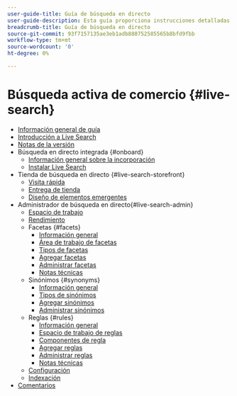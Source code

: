 ```yaml
---
user-guide-title: Guía de búsqueda en directo
user-guide-description: Esta guía proporciona instrucciones detalladas sobre el uso de la búsqueda activa desde Adobe Commerce.
breadcrumb-title: Guía de búsqueda en directo
source-git-commit: 93f7157135ae3eb1adb880752585565b8bfd9fbb
workflow-type: tm+mt
source-wordcount: '0'
ht-degree: 0%

---
```


# Búsqueda activa de comercio {#live-search}

- [Información general de guía](guide-overview.md)
- [Introducción a Live Search](overview.md)
- [Notas de la versión](release-notes.md)
- Búsqueda en directo integrada {#onboard}
   - [Información general sobre la incorporación](onboarding-overview.md)
   - [Instalar Live Search](install.md)
- Tienda de búsqueda en directo {#live-search-storefront}
   - [Visita rápida](quick-tour.md)
   - [Entrega de tienda](storefront-popover.md)
   - [Diseño de elementos emergentes](storefront-popover-styling.md)
- Administrador de búsqueda en directo{#live-search-admin}
   - [Espacio de trabajo](workspace.md)
   - [Rendimiento](performance.md)
   - Facetas {#facets}
      - [Información general](facets.md)
      - [Área de trabajo de facetas](faceting-workspace.md)
      - [Tipos de facetas](facets-type.md)
      - [Agregar facetas](facets-add.md)
      - [Administrar facetas](facets-manage.md)
      - [Notas técnicas](facet-technical-notes.md)
   - Sinónimos {#synonyms}
      - [Información general](synonyms.md)
      - [Tipos de sinónimos](synonyms-type.md)
      - [Agregar sinónimos](synonyms-add.md)
      - [Administrar sinónimos](synonyms-manage.md)
   - Reglas {#rules}
      - [Información general](rules.md)
      - [Espacio de trabajo de reglas](rules-workspace.md)
      - [Componentes de regla](rule-components.md)
      - [Agregar reglas](rules-add.md)
      - [Administrar reglas](rules-manage.md)
      - [Notas técnicas](rule-technical-notes.md)
   - [Configuración](settings.md)
   - [Indexación](indexing.md)
- [Comentarios](feedback.md)